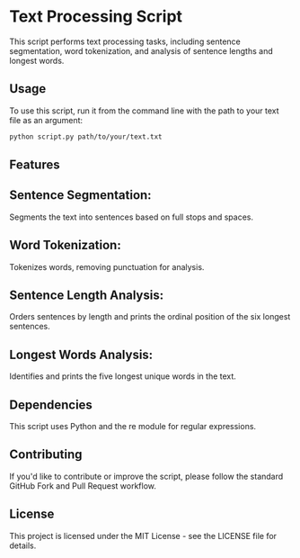 # Text Processing Script

This script performs text processing tasks, including sentence segmentation, word tokenization, and analysis of sentence lengths and longest words.

## Usage

To use this script, run it from the command line with the path to your text file as an argument:

```bash
python script.py path/to/your/text.txt
```
## Features
## Sentence Segmentation:
Segments the text into sentences based on full stops and spaces.
## Word Tokenization: 
Tokenizes words, removing punctuation for analysis.
## Sentence Length Analysis:
Orders sentences by length and prints the ordinal position of the six longest sentences.
## Longest Words Analysis: 
Identifies and prints the five longest unique words in the text.

## Dependencies
This script uses Python and the re module for regular expressions.

## Contributing
If you'd like to contribute or improve the script, please follow the standard GitHub Fork and Pull Request workflow.

## License
This project is licensed under the MIT License - see the LICENSE file for details.
